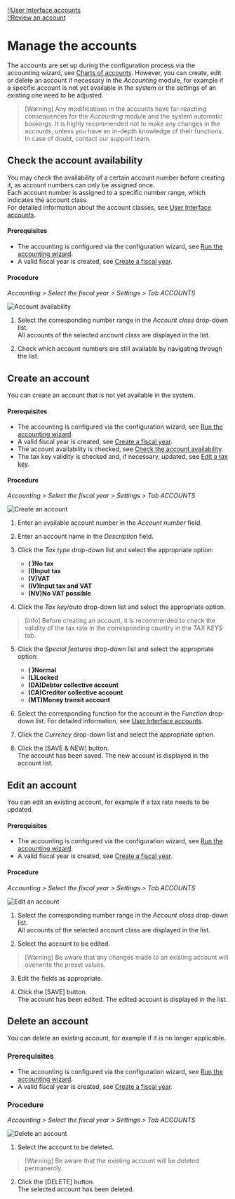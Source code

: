 [!!User Interface accounts](../UserInterface/02b_Accounts.md)  
[!!Review an account](../Operation/02_ReviewAccount.md)  

# Manage the accounts

The accounts are set up during the configuration process via the accounting wizard, see [Charts of accounts](./01_RunAccountingWizard.md#chart-of-accounts). However, you can create, edit or delete an account if necessary in the *Accounting* module, for example if a specific account is not yet available in the system or the settings of an existing one need to be adjusted.

> [Warning] Any modifications in the accounts have far-reaching consequences for the *Accounting* module and the system automatic bookings. It is highly recommended not to make any changes in the accounts, unless you have an in-depth knowledge of their functions. In case of doubt, contact our support team.


## Check the account availability

You may check the availability of a certain account number before creating it, as account numbers can only be assigned once.    
Each account number is assigned to a specific number range, which indicates the account class.    
For detailed information about the account classes, see [User Interface accounts](../UserInterface/02b_Accounts.md).

#### Prerequisites

- The accounting is configured via the configuration wizard, see [Run the accounting wizard](./01_RunAccountingWizard.md).
- A valid fiscal year is created, see [Create a fiscal year](./04_ManageFiscalYear.md#create-a-fiscal-year).

#### Procedure

*Accounting > Select the fiscal year > Settings > Tab ACCOUNTS*

![Account availability](../../Assets/Screenshots/RetailSuiteAccounting/Settings/Accounts/AccountAvailability.png "[Account availability]")

1. Select the corresponding number range in the *Account class* drop-down list.   
  All accounts of the selected account class are displayed in the list.

2. Check which account numbers are still available by navigating through the list.


## Create an account

You can create an account that is not yet available in the system.

#### Prerequisites

- The accounting is configured via the configuration wizard, see [Run the accounting wizard](./01_RunAccountingWizard.md).
- A valid fiscal year is created, see [Create a fiscal year](./04_ManageFiscalYear.md#create-a-fiscal-year).
- The account availability is checked, see [Check the account availability](#check-the-account-availability).
- The tax key validity is checked and, if necessary, updated, see [Edit a tax key](./02_ManageTaxKeys.md#edit-a-tax-key).

#### Procedure

*Accounting > Select the fiscal year > Settings > Tab ACCOUNTS*

![Create an account](../../Assets/Screenshots/RetailSuiteAccounting/Settings/Accounts/CreateAccount.png "[Create an account]")

1. Enter an available account number in the *Account number* field.

2. Enter an account name in the *Description* field.

3. Click the *Tax type* drop-down list and select the appropriate option:

      - **( )No tax**
      - **(I)Input tax**
      - **(V)VAT**
      - **(IV)Input tax and VAT**
      - **(NV)No VAT possible**


4. Click the *Tax key/auto* drop-down list and select the appropriate option.

  > [Info] Before creating an account, it is recommended to check the validity of the tax rate in the corresponding country in the *TAX KEYS* tab.

5. Click the *Special features* drop-down list and select the appropriate option:

     - **( )Normal**
     - **(L)Locked**
     - **(DA)Debtor collective account**
     - **(CA)Creditor collective account**
     - **(MT)Money transit account**


6. Select the corresponding function for the account in the *Function* drop-down list. For detailed information, see [User Interface accounts](../UserInterface/02b_Accounts.md).

7. Click the *Currency* drop-down list and select the appropriate option.

8. Click the [SAVE & NEW] button.   
  The account has been saved. The new account is displayed in the account list.


## Edit an account

You can edit an existing account, for example if a tax rate needs to be updated.

#### Prerequisites

- The accounting is configured via the configuration wizard, see [Run the accounting wizard](./01_RunAccountingWizard.md).
- A valid fiscal year is created, see [Create a fiscal year](./04_ManageFiscalYear.md#create-a-fiscal-year).

#### Procedure

*Accounting > Select the fiscal year > Settings > Tab ACCOUNTS*

![Edit an account](../../Assets/Screenshots/RetailSuiteAccounting/Settings/Accounts/EditAccount.png "[Edit an account]")

1. Select the corresponding number range in the *Account class* drop-down list.   
  All accounts of the selected account class are displayed in the list.

2. Select the account to be edited.
  > [Warning] Be aware that any changes made to an existing account will overwrite the preset values.

3. Edit the fields as appropriate.

4. Click the [SAVE] button.   
The account has been edited. The edited account is displayed in the list.


## Delete an account

You can delete an existing account, for example if it is no longer applicable.

### Prerequisites

- The accounting is configured via the configuration wizard, see [Run the accounting wizard](./01_RunAccountingWizard.md).
- A valid fiscal year is created, see [Create a fiscal year](./04_ManageFiscalYear.md#create-a-fiscal-year).

### Procedure

*Accounting > Select the fiscal year > Settings > Tab ACCOUNTS*

![Delete an account](../../Assets/Screenshots/RetailSuiteAccounting/Settings/Accounts/DeleteAccount.png "[Delete an account]")

1. Select the account to be deleted.
  > [Warning] Be aware that the existing account will be deleted permanently.

2. Click the [DELETE] button.  
The selected account has been deleted.
